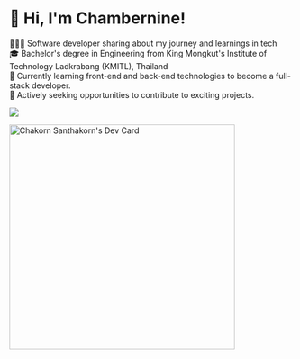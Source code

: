# 👋 Hi, I'm Chambernine!
👩🏻‍💻 Software developer sharing about my journey and learnings in tech<br/>
🎓 Bachelor's degree in Engineering from King Mongkut's Institute of Technology Ladkrabang (KMITL), Thailand<br/>
🌱 Currently learning front-end and back-end technologies to become a full-stack developer.<br/>
🔭 Actively seeking opportunities to contribute to exciting projects.<br/>

<!-- GitHub stats from https://github.com/anuraghazra/github-readme-stats -->
![](https://github-readme-stats.vercel.app/api?username=chambernine&theme=radical&hide_border=false&include_all_commits=true&count_private=true)<br/>

<a href="https://app.daily.dev/chambernine"><img src="https://api.daily.dev/devcards/995ecc232c444ccca514cf2de6d0dab7.png?r=ssc" width="400" alt="Chakorn Santhakorn's Dev Card"/></a>

